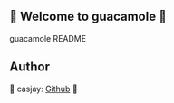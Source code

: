 ## 👋 Welcome to guacamole 🚀  

guacamole README  
  
  
## Author  

🤖 casjay: [Github](https://github.com/casjay) 🤖  

